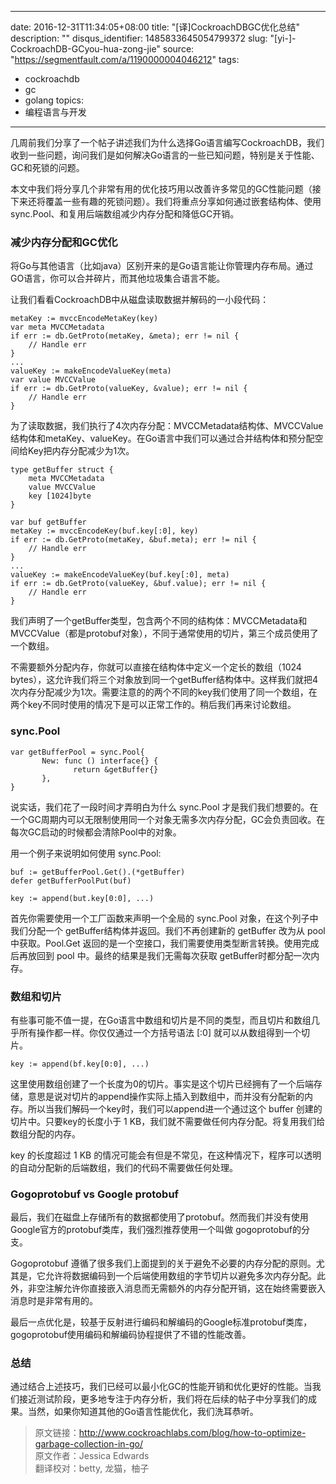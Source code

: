 
---
date: 2016-12-31T11:34:05+08:00
title: "[译]CockroachDBGC优化总结"
description: ""
disqus_identifier: 1485833645054799372
slug: "[yi-]-CockroachDB-GCyou-hua-zong-jie"
source: "https://segmentfault.com/a/1190000004046212"
tags: 
- cockroachdb 
- gc 
- golang 
topics:
- 编程语言与开发
---

几周前我们分享了一个帖子讲述我们为什么选择Go语言编写CockroachDB，我们收到一些问题，询问我们是如何解决Go语言的一些已知问题，特别是关于性能、GC和死锁的问题。

本文中我们将分享几个非常有用的优化技巧用以改善许多常见的GC性能问题（接下来还将覆盖一些有趣的死锁问题）。我们将重点分享如何通过嵌套结构体、使用
sync.Pool、和复用后端数组减少内存分配和降低GC开销。

### **减少内存分配和GC优化**

将Go与其他语言（比如java）区别开来的是Go语言能让你管理内存布局。通过GO语言，你可以合并碎片，而其他垃圾集合语言不能。

让我们看看CockroachDB中从磁盘读取数据并解码的一小段代码：

    metaKey := mvccEncodeMetaKey(key)
    var meta MVCCMetadata
    if err := db.GetProto(metaKey, &meta); err != nil {
        // Handle err
    }
    ...
    valueKey := makeEncodeValueKey(meta)
    var value MVCCValue
    if err := db.GetProto(valueKey, &value); err != nil {
        // Handle err
    }

为了读取数据，我们执行了4次内存分配：MVCCMetadata结构体、MVCCValue结构体和metaKey、valueKey。在Go语言中我们可以通过合并结构体和预分配空间给Key把内存分配减少为1次。

    type getBuffer struct {
        meta MVCCMetadata
        value MVCCValue
        key [1024]byte
    }

    var buf getBuffer
    metaKey := mvccEncodeKey(buf.key[:0], key)
    if err := db.GetProto(metaKey, &buf.meta); err != nil {
        // Handle err
    }
    ...
    valueKey := makeEncodeValueKey(buf.key[:0], meta)
    if err := db.GetProto(valueKey, &buf.value); err != nil {
        // Handle err
    }

我们声明了一个getBuffer类型，包含两个不同的结构体：MVCCMetadata和MVCCValue（都是protobuf对象），不同于通常使用的切片，第三个成员使用了一个数组。

不需要额外分配内存，你就可以直接在结构体中定义一个定长的数组（1024
bytes），这允许我们将三个对象放到同一个getBuffer结构体中。这样我们就把4次内存分配减少为1次。需要注意的的两个不同的key我们使用了同一个数组，在两个key不同时使用的情况下是可以正常工作的。稍后我们再来讨论数组。

### **sync.Pool**

    var getBufferPool = sync.Pool{
           New: func () interface{} {
                  return &getBuffer{}
           },
    }

说实话，我们花了一段时间才弄明白为什么 sync.Pool
才是我们我们想要的。在一个GC周期内可以无限制使用同一个对象无需多次内存分配，GC会负责回收。在每次GC启动的时候都会清除Pool中的对象。

用一个例子来说明如何使用 sync.Pool:

    buf := getBufferPool.Get().(*getBuffer)
    defer getBufferPoolPut(buf)

    key := append(but.key[0:0], ...)

首先你需要使用一个工厂函数来声明一个全局的 sync.Pool
对象，在这个列子中我们分配一个 getBuffer结构体并返回。我们不再创建新的
getBuffer 改为从 pool 中获取。Pool.Get
返回的是一个空接口，我们需要使用类型断言转换。使用完成后再放回到 pool
中。最终的结果是我们无需每次获取 getBuffer时都分配一次内存。

### **数组和切片**

有些事可能不值一提，在Go语言中数组和切片是不同的类型，而且切片和数组几乎所有操作都一样。你仅仅通过一个方括号语法
\[:0\] 就可以从数组得到一个切片。

    key := append(bf.key[0:0], ...)

这里使用数组创建了一个长度为0的切片。事实是这个切片已经拥有了一个后端存储，意思是说对切片的append操作实际上插入到数组中，而并没有分配新的内存。所以当我们解码一个key时，我们可以append进一个通过这个
buffer 创建的切片中。只要key的长度小于 1
KB，我们就不需要做任何内存分配。将复用我们给数组分配的内存。

key 的长度超过 1 KB
的情况可能会有但是不常见，在这种情况下，程序可以透明的自动分配新的后端数组，我们的代码不需要做任何处理。

### **Gogoprotobuf vs Google protobuf**

最后，我们在磁盘上存储所有的数据都使用了protobuf。然而我们并没有使用
Google官方的protobuf类库，我们强烈推荐使用一个叫做 gogoprotobuf的分支。

Gogoprotobuf
遵循了很多我们上面提到的关于避免不必要的内存分配的原则。尤其是，它允许将数据编码到一个后端使用数组的字节切片以避免多次内存分配。此外，非空注解允许你直接嵌入消息而无需额外的内存分配开销，这在始终需要嵌入消息时是非常有用的。

最后一点优化是，较基于反射进行编码和解编码的Google标准protobuf类库，gogoprotobuf使用编码和解编码协程提供了不错的性能改善。

### **总结**

通过结合上述技巧，我们已经可以最小化GC的性能开销和优化更好的性能。当我们接近测试阶段，更多地专注于内存分析，我们将在后续的帖子中分享我们的成果。当然，如果你知道其他的Go语言性能优化，我们洗耳恭听。

> 原文链接：[](http://www.cockroachlabs.com/blog/how-to-optimize-garbage-collection-in-go/)<http://www.cockroachlabs.com/blog/how-to-optimize-garbage-collection-in-go/>\
> 原文作者：Jessica Edwards\
> 翻译校对：betty, 龙猫，柚子

